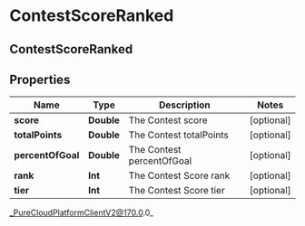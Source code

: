 # ContestScoreRanked

## ContestScoreRanked

## Properties

|Name | Type | Description | Notes|
|------------ | ------------- | ------------- | -------------|
| **score** | **Double** | The Contest score | [optional] |
| **totalPoints** | **Double** | The Contest totalPoints | [optional] |
| **percentOfGoal** | **Double** | The Contest percentOfGoal | [optional] |
| **rank** | **Int** | The Contest Score rank | [optional] |
| **tier** | **Int** | The Contest Score tier | [optional] |



_PureCloudPlatformClientV2@170.0.0_
